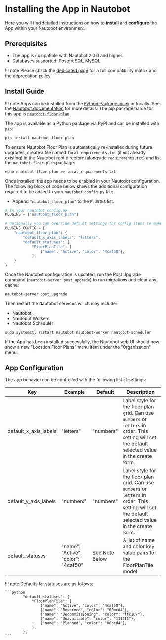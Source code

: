 # Installing the App in Nautobot

Here you will find detailed instructions on how to **install** and **configure** the App within your Nautobot environment.

## Prerequisites

- The app is compatible with Nautobot 2.0.0 and higher.
- Databases supported: PostgreSQL, MySQL

!!! note
    Please check the [dedicated page](compatibility_matrix.md) for a full compatibility matrix and the deprecation policy.

## Install Guide

!!! note
    Apps can be installed from the [Python Package Index](https://pypi.org/) or locally. See the [Nautobot documentation](https://docs.nautobot.com/projects/core/en/stable/user-guide/administration/installation/app-install/) for more details. The pip package name for this app is [`nautobot-floor-plan`](https://pypi.org/project/nautobot-floor-plan/).

The app is available as a Python package via PyPI and can be installed with `pip`:

```shell
pip install nautobot-floor-plan
```

To ensure Nautobot Floor Plan is automatically re-installed during future upgrades, create a file named `local_requirements.txt` (if not already existing) in the Nautobot root directory (alongside `requirements.txt`) and list the `nautobot-floor-plan` package:

```shell
echo nautobot-floor-plan >> local_requirements.txt
```

Once installed, the app needs to be enabled in your Nautobot configuration. The following block of code below shows the additional configuration required to be added to your `nautobot_config.py` file:

- Append `"nautobot_floor_plan"` to the `PLUGINS` list.

```python
# In your nautobot_config.py
PLUGINS = ["nautobot_floor_plan"]

# Optionally you can override default settings for config items to make grid labels like a chessboard (as seen in this example)
PLUGINS_CONFIG = {
    "nautobot_floor_plan": {
        "default_x_axis_labels": "letters",
        "default_statuses": {
            "FloorPlanTile": [
                {"name": "Active", "color": "4caf50"},
            ],
    }
}
```

Once the Nautobot configuration is updated, run the Post Upgrade command (`nautobot-server post_upgrade`) to run migrations and clear any cache:

```shell
nautobot-server post_upgrade
```

Then restart the Nautobot services which may include:

- Nautobot
- Nautobot Workers
- Nautobot Scheduler

```shell
sudo systemctl restart nautobot nautobot-worker nautobot-scheduler
```

If the App has been installed successfully, the Nautobot web UI should now show a new "Location Floor Plans" menu item under the "Organization" menu.

## App Configuration

The app behavior can be controlled with the following list of settings:

| Key                | Example   | Default  | Description                                                                                                                                    |
|--------------------|-----------|----------|------------------------------------------------------------------------------------------------------------------------------------------------|
| default_x_axis_labels | "letters" | "numbers" | Label style for the floor plan grid. Can use `numbers` or `letters` in order. This setting will set the default selected value in the create form. |
| default_y_axis_labels | "numbers" | "numbers" | Label style for the floor plan grid. Can use `numbers` or `letters` in order. This setting will set the default selected value in the create form. |
| default_statuses| "name": "Active", "color": "4caf50"| See Note Below | A list of name and color key value pairs for the FloorPlanTile model|

!!! note
    Defaults for statuses are as follows:

    ```python
            "default_statuses": {
                "FloorPlanTile": [
                    {"name": "Active", "color": "4caf50"},
                    {"name": "Reserved", "color": "00bcd4"},
                    {"name": "Decommissioning", "color": "ffc107"},
                    {"name": "Unavailable", "color": "111111"},
                    {"name": "Planned", "color": "00bcd4"},
                ],
            },
    ```
